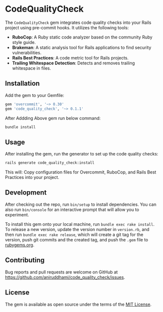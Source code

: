 # CodeQualityCheck

The `CodeQualityCheck` gem integrates code quality checks into your Rails project using pre-commit hooks. It utilizes the following tools:

- **RuboCop**: A Ruby static code analyzer based on the community Ruby style guide.
- **Brakeman**: A static analysis tool for Rails applications to find security vulnerabilities.
- **Rails Best Practices**: A code metric tool for Rails projects.
- **Trailing Whitespace Detection**: Detects and removes trailing whitespace in files.

## Installation

Add the gem to your Gemfile:

```ruby
gem 'overcommit', '~> 0.30'
gem 'code_quality_check', '~> 0.1.1'
```

After Addding Above gem run below command:

```bash
bundle install
```

## Usage

After installing the gem, run the generator to set up the code quality checks:
```bash
rails generate code_quality_check:install
```
This will:
Copy configuration files for Overcommit, RuboCop, and Rails Best Practices into your project.

## Development

After checking out the repo, run `bin/setup` to install dependencies. You can also run `bin/console` for an interactive prompt that will allow you to experiment.

To install this gem onto your local machine, run `bundle exec rake install`. To release a new version, update the version number in `version.rb`, and then run `bundle exec rake release`, which will create a git tag for the version, push git commits and the created tag, and push the `.gem` file to [rubygems.org](https://rubygems.org).

## Contributing

Bug reports and pull requests are welcome on GitHub at https://github.com/aniruddhami/code_quality_check/issues.

## License

The gem is available as open source under the terms of the [MIT License](https://opensource.org/licenses/MIT).
